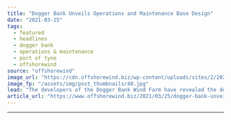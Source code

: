 ```yaml
---
title: "Dogger Bank Unveils Operations and Maintenance Base Design"
date: "2021-03-25"
tags: 
  - featured
  - headlines
  - dogger bank
  - operations & maintenance
  - port of tyne
  - offshorewind
source: "offshorewind"
image_url: "https://cdn.offshorewind.biz/wp-content/uploads/sites/2/2021/03/25085003/Dogger-Bank-Unveils-Operations-and-Maintenance-Base-Design.jpg"
image_fp: "/assets/img/post_thumbnails/40.jpg"
lead: "The developers of the Dogger Bank Wind Farm have revealed the design for the"
article_url: "https://www.offshorewind.biz/2021/03/25/dogger-bank-unveils-operations-and-maintenance-base-design/"
---
```


---
